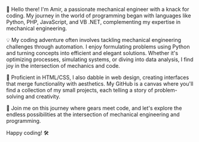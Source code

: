 👋 Hello there! 
I'm Amir, a passionate mechanical engineer with a knack for coding. My journey in the world of programming began with languages like Python, PHP, JavaScript, and VB .NET, complementing my expertise in mechanical engineering.

💡 My coding adventure often involves tackling mechanical engineering challenges through automation. I enjoy formulating problems using Python and turning concepts into efficient and elegant solutions. Whether it's optimizing processes, simulating systems, or diving into data analysis, I find joy in the intersection of mechanics and code.

🔧 Proficient in HTML/CSS, I also dabble in web design, creating interfaces that merge functionality with aesthetics. My GitHub is a canvas where you'll find a collection of my small projects, each telling a story of problem-solving and creativity.

🚀 Join me on this journey where gears meet code, and let's explore the endless possibilities at the intersection of mechanical engineering and programming.

Happy coding! 🛠️
